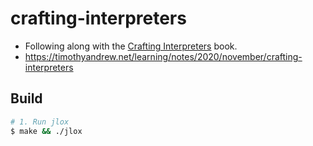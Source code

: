 # crafting-interpreters

- Following along with the [Crafting Interpreters](https://craftinginterpreters.com/) book.
- https://timothyandrew.net/learning/notes/2020/november/crafting-interpreters

## Build

```bash
# 1. Run jlox
$ make && ./jlox
```
